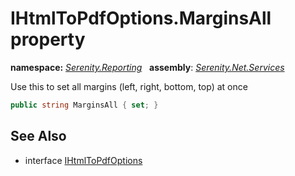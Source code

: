 # IHtmlToPdfOptions.MarginsAll property
**namespace:** *[Serenity.Reporting](../../README.md#serenity.reporting-namespace)*   **assembly**: *[Serenity.Net.Services](../../README.md)*

Use this to set all margins (left, right, bottom, top) at once

```csharp
public string MarginsAll { set; }
```

## See Also

* interface [IHtmlToPdfOptions](../IHtmlToPdfOptions.md)